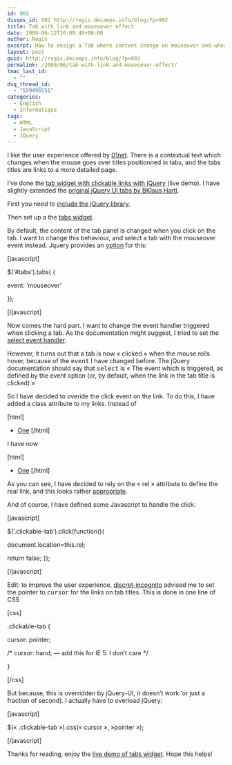 ```yaml
---
id: 902
disqus_id: 902 http://regis.decamps.info/blog/?p=902
title: Tab with link and mouesover effect
date: 2009-06-12T20:09:49+00:00
author: Régis
excerpt: How to design a Tab where content change on mouseover and where titles are links.
layout: post
guid: http://regis.decamps.info/blog/?p=902
permalink: /2009/06/tab-with-link-and-mouesover-effect/
tmac_last_id:
  - ""
dsq_thread_id:
  - "559495551"
categories:
  - English
  - Informatique
tags:
  - HTML
  - JavaScript
  - JQuery
---
```

I like the user experience offered by [01net](http://www.01net.com/). There is a contextual text which changes when the mouse goes over titles positionned in tabs, and the tabs titles are links to a more detailed page.

I’ve done the [tab widget with clickable links with jQuery](http://regis.decamps.info/demo/idtab.html) (live demo). I have slightly extended the [original jQuery UI tabs by BKlaus Hartl](http://www.stilbuero.de/2007/10/23/jquery-ui-tabs-aka-tabs-3/).

First you need to [include the jQuery library](http://docs.jquery.com/Tutorials:Getting_Started_with_jQuery).

Then set up a the [tabs widget](http://docs.jquery.com/UI/Tabs).

By default, the content of the tab panel is changed when you click on the tab. I want to change this behaviour, and select a tab with the mouseover event instead. Jquery provides an [option](http://docs.jquery.com/UI/Tabs#option-event "option to change the event in jquery tab") for this:
  
[javascript]
  
$(&lsquo;#tabs’).tabs( {
    
event: &lsquo;mouseover’
  
});
  
[/javascript]

Now comes the hard part. I want to change the event handler triggered when clicking a tab. As the documentation might suggest, I tried to set the [select event handler](http://docs.jquery.com/UI/Tabs#event-select).

However, it turns out that a tab is now « clicked » when the mouse rolls hover, because of the <tt>event</tt> I have changed before. The jQuery documentation should say that <tt>select</tt> is « The event which is triggered, as defined by the event option (or, by default, when the link in the tab title is clicked) »

So I have decided to overide the click event on the link. To do this, I have added a class attribute to my links. Instead of
  
[html]

  * <a href="#fragment-1" id="tab-one" rel="ahah_1.html"><span>One</span></a>
[/html]
  
I have now
  
[html]

  * <a href="#fragment-1" id="tab-one" class="clickable-tab" rel="ahah_1.html"><span>One</span></a>
[/html]
  
As you can see, I have decided to rely on the « rel » attribute to define the real link, and this looks rather [appropriate](http://http://www.w3.org/TR/html4/struct/links.html#adef-rel).

And of course, I have defined some Javascript to handle the click:
  
[javascript]
	  
$(&lsquo;.clickable-tab’).click(function(){
	  
document.location=this.rel;
	  
return false; });
  
[/javascript]

Edit: to improve the user experience, [discret-incognito](http://http://discret-incognito.com/ "Arnaud") advised me to set the pointer to <tt>cursor</tt> for the links on tab titles. This is done in one line of CSS
  
[css]
    
.clickable-tab {
      
cursor: pointer;
      
/\* cursor: hand; &#8212; add this for IE 5. I don’t care \*/
    
}
  
[/css]
  
But because, this is overridden by jQuery-UI, it doesn’t work &lsquo;or just a fraction of second). I actually have to overload jQuery:
  
[javascript]
  
$(« .clickable-tab »).css(« cursor », »pointer »);
  
[/javascript]

Thanks for reading, enjoy the [live demo of tabs widget](http://regis.decamps.info/demo/idtab.html). Hope this helps!
